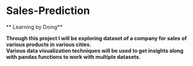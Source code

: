 # Sales-Prediction  
  
  </b>** Learning by Doing**<b>  
    
  Through this project I will be exploring dataset of a company for sales of various products in various cities.  
  Various data visualization techniques will be used to get insights along with pandas functions to work with multiple datasets.
